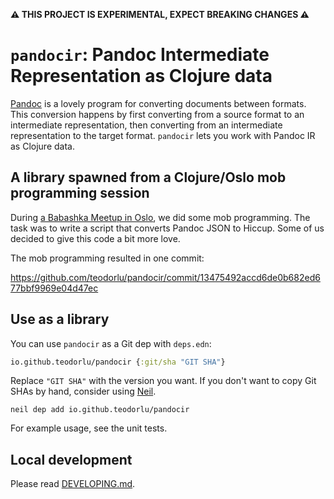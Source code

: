 **⚠️ THIS PROJECT IS EXPERIMENTAL, EXPECT BREAKING CHANGES ⚠️**

# `pandocir`: Pandoc Intermediate Representation as Clojure data

[Pandoc] is a lovely program for converting documents between formats.
This conversion happens by first converting from a source format to an intermediate representation, then converting from an intermediate representation to the target format.
`pandocir` lets you work with Pandoc IR as Clojure data.

[Pandoc]: https://pandoc.org/

## A library spawned from a Clojure/Oslo mob programming session

During [a Babashka Meetup in Oslo], we did some mob programming.
The task was to write a script that converts Pandoc JSON to Hiccup.
Some of us decided to give this code a bit more love.

The mob programming resulted in one commit:

https://github.com/teodorlu/pandocir/commit/13475492accd6de0b682ed677bbf9969e04d47ec

[a Babashka Meetup in Oslo]: https://www.meetup.com/clojure-oslo/events/300614179/

## Use as a library

You can use `pandocir` as a Git dep with `deps.edn`:

``` clojure
io.github.teodorlu/pandocir {:git/sha "GIT SHA"}
```

Replace `"GIT SHA"` with the version you want.
If you don't want to copy Git SHAs by hand, consider using [Neil].

    neil dep add io.github.teodorlu/pandocir

For example usage, see the unit tests.

[Neil]: https://github.com/babashka/neil

## Local development

Please read [DEVELOPING.md].

[DEVELOPING.md]: DEVELOPING.md
